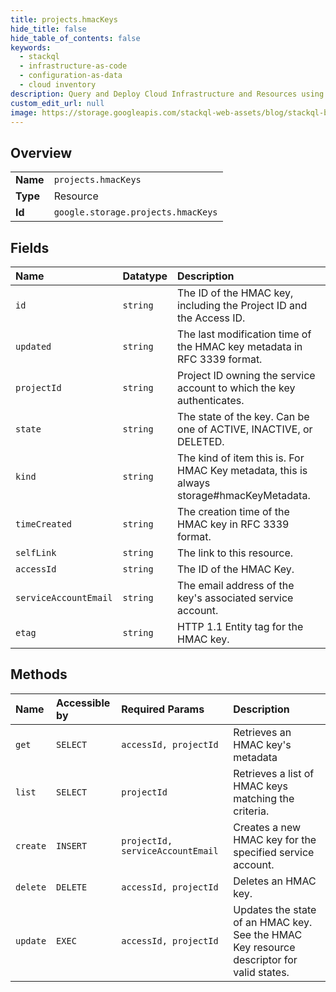 ```yaml
---
title: projects.hmacKeys
hide_title: false
hide_table_of_contents: false
keywords:
  - stackql
  - infrastructure-as-code
  - configuration-as-data
  - cloud inventory
description: Query and Deploy Cloud Infrastructure and Resources using SQL
custom_edit_url: null
image: https://storage.googleapis.com/stackql-web-assets/blog/stackql-blog-post-featured-image.png
---
```

  
    

## Overview
<table><tbody>
<tr><td><b>Name</b></td><td><code>projects.hmacKeys</code></td></tr>
<tr><td><b>Type</b></td><td>Resource</td></tr>
<tr><td><b>Id</b></td><td><code>google.storage.projects.hmacKeys</code></td></tr>
</tbody></table>

## Fields
| Name | Datatype | Description |
|:-----|:---------|:------------|
| `id` | `string` | The ID of the HMAC key, including the Project ID and the Access ID. |
| `updated` | `string` | The last modification time of the HMAC key metadata in RFC 3339 format. |
| `projectId` | `string` | Project ID owning the service account to which the key authenticates. |
| `state` | `string` | The state of the key. Can be one of ACTIVE, INACTIVE, or DELETED. |
| `kind` | `string` | The kind of item this is. For HMAC Key metadata, this is always storage#hmacKeyMetadata. |
| `timeCreated` | `string` | The creation time of the HMAC key in RFC 3339 format. |
| `selfLink` | `string` | The link to this resource. |
| `accessId` | `string` | The ID of the HMAC Key. |
| `serviceAccountEmail` | `string` | The email address of the key's associated service account. |
| `etag` | `string` | HTTP 1.1 Entity tag for the HMAC key. |
## Methods
| Name | Accessible by | Required Params | Description |
|:-----|:--------------|:----------------|:------------|
| `get` | `SELECT` | `accessId, projectId` | Retrieves an HMAC key's metadata |
| `list` | `SELECT` | `projectId` | Retrieves a list of HMAC keys matching the criteria. |
| `create` | `INSERT` | `projectId, serviceAccountEmail` | Creates a new HMAC key for the specified service account. |
| `delete` | `DELETE` | `accessId, projectId` | Deletes an HMAC key. |
| `update` | `EXEC` | `accessId, projectId` | Updates the state of an HMAC key. See the HMAC Key resource descriptor for valid states. |
